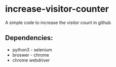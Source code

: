 # increase-visitor-counter
A simple code to increase the visitor count in github

## Dependencies:
  - python3 - selenium
  - broswer - chrome
  - chrome webdriver

